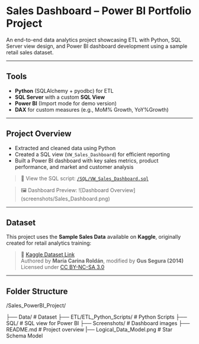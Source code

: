 #  Sales Dashboard – Power BI Portfolio Project

An end-to-end data analytics project showcasing ETL with Python, SQL Server view design, and Power BI dashboard development using a sample retail sales dataset.

---

## Tools

- **Python** (SQLAlchemy + pyodbc) for ETL
- **SQL Server** with a custom **SQL View**
- **Power BI** (Import mode for demo version)
- **DAX** for custom measures (e.g., MoM% Growth, YoY%Growth)
---

## Project Overview

- Extracted and cleaned data using Python
- Created a SQL view (`VW_Sales_Dashboard`) for efficient reporting
- Built a Power BI dashboard with key sales metrics, product performance, and market and customer analysis

> 📂 View the SQL script: [`/SQL/VW_Sales_Dashboard.sql`](sql/vw_sales_dashboard.sql)

> 🖼️ Dashboard Preview:
>![Dashboard Overview] (screenshots/Sales_Dashboard.png)

---

## Dataset 

This project uses the **Sample Sales Data** available on **Kaggle**, originally created for retail analytics training:

> 📎 [Kaggle Dataset Link](https://www.kaggle.com/datasets/gusgsegura/sales-sample-data)  
> Authored by **María Carina Roldán**, modified by **Gus Segura (2014)**  
> Licensed under [CC BY-NC-SA 3.0](https://creativecommons.org/licenses/by-nc-sa/3.0/)

---

## Folder Structure

/Sales_PowerBI_Project/

├── Data/ # Dataset
├── ETL/ETL_Python_Scripts/ # Python Scripts
├── SQL/ # SQL view for Power BI
├── Screenshots/ # Dashboard images
├── README.md # Project overview
|── Logical_Data_Model.png # Star Schema Model


